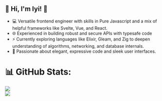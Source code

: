 ## 👋 Hi, I'm Iyi! 🚀

- 💻 Versatile frontend engineer with skills in Pure Javascript and a mix of helpful frameworks like Svelte, Vue, and React.
- 🌐 Experienced in building robust and secure APIs with typesafe code
- ⚡️ Currently exploring languages like Elixir, Gleam, and Zig to deepen understanding of algorithms, networking, and database internals.
- 🌸 Passionate about elegant, expressive code and sleek user interfaces.



# 📊 GitHub Stats:
![](https://github-readme-stats.vercel.app/api?username=iyifr&theme=dracula&hide_border=true&include_all_commits=false&count_private=false)<br/>
![](https://github-readme-streak-stats.herokuapp.com/?user=iyifr&theme=dracula&hide_border=true)<br/>
